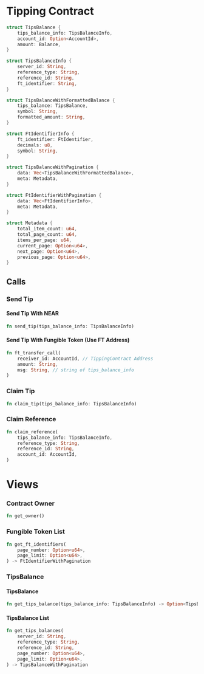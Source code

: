 Tipping Contract
================
```rust
struct TipsBalance {
	tips_balance_info: TipsBalanceInfo,
	account_id: Option<AccountId>,
	amount: Balance,
}
```
```rust
struct TipsBalanceInfo {
	server_id: String,
	reference_type: String,
	reference_id: String,
	ft_identifier: String,
}
```
```rust
struct TipsBalanceWithFormattedBalance {
	tips_balance: TipsBalance,
	symbol: String,
	formatted_amount: String,
}
```
```rust
struct FtIdentifierInfo {
	ft_identifier: FtIdentifier,
	decimals: u8,
	symbol: String,
}
```
```rust
struct TipsBalanceWithPagination {
	data: Vec<TipsBalanceWithFormattedBalance>,
	meta: Metadata,
}
```
```rust
struct FtIdentifierWithPagination {
	data: Vec<FtIdentifierInfo>,
	meta: Metadata,
}
```
```rust
struct Metadata {
	total_item_count: u64,
	total_page_count: u64,
	items_per_page: u64,
	current_page: Option<u64>,
	next_page: Option<u64>,
	previous_page: Option<u64>,
}
```
Calls
-----
### Send Tip
#### Send Tip With NEAR
```rust
fn send_tip(tips_balance_info: TipsBalanceInfo)
```
#### Send Tip With Fungible Token (Use FT Address)
```rust
fn ft_transfer_call(
	receiver_id: AccountId, // TippingContract Address
	amount: String,
	msg: String, // string of tips_balance_info
)
```
### Claim Tip
```rust
fn claim_tip(tips_balance_info: TipsBalanceInfo)
```
### Claim Reference
```rust
fn claim_reference(
	tips_balance_info: TipsBalanceInfo,
	reference_type: String,
	reference_id: String,
	account_id: AccountId,
)
```
Views
=====
### Contract Owner
```rust
fn get_owner()
```
### Fungible Token List
```rust
fn get_ft_identifiers(
	page_number: Option<u64>,
	page_limit: Option<u64>,
) -> FtIdentifierWithPagination
```
### TipsBalance
#### TipsBalance
```rust
fn get_tips_balance(tips_balance_info: TipsBalanceInfo) -> Option<TipsBalanceWithFormattedBalance>
```
#### TipsBalance List
```rust
fn get_tips_balances(
	server_id: String,
	reference_type: String,
	reference_id: String,
	page_number: Option<u64>,
	page_limit: Option<u64>,
) -> TipsBalanceWithPagination

```
